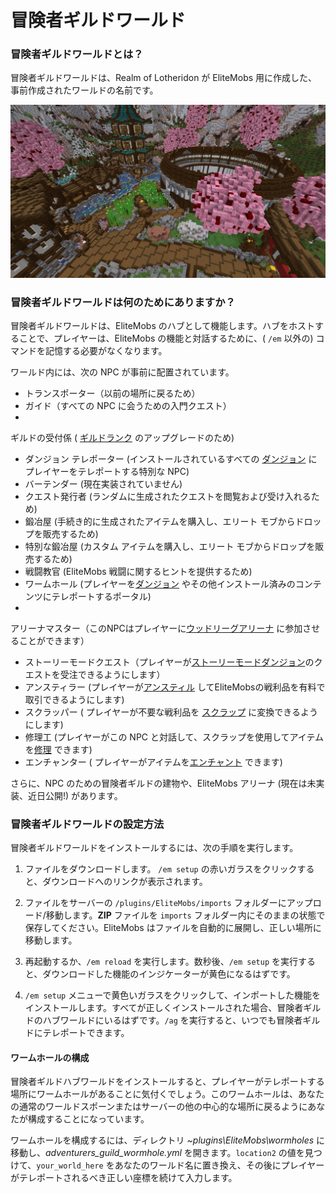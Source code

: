# 冒険者ギルドワールド

### 冒険者ギルドワールドとは？

冒険者ギルドワールドは、Realm of Lotheridon が EliteMobs 用に作成した、事前作成されたワールドの名前です。

![ag_pic_1.jpg](../../../img/wiki/ag_pic_1.jpg)

### 冒険者ギルドワールドは何のためにありますか？

冒険者ギルドワールドは、EliteMobs のハブとして機能します。ハブをホストすることで、プレイヤーは、EliteMobs
の機能と対話するために、( `/em` 以外の) コマンドを記憶する必要がなくなります。

ワールド内には、次の NPC が事前に配置されています。

- トランスポーター（以前の場所に戻るため）
- ガイド（すべての NPC に会うための入門クエスト）
-
ギルドの受付係 ( [ギルドランク]($language$/elitemobs/understanding_the_basics_of_elitemobs.md&section=step-2:-discovering-the-economy)
のアップグレードのため)
- ダンジョン テレポーター (インストールされているすべての [ダンジョン]($language$/elitemobs/dungeons.md)
  にプレイヤーをテレポートする特別な NPC)
- バーテンダー (現在実装されていません)
- クエスト発行者 (ランダムに生成されたクエストを閲覧および受け入れるため)
- 鍛冶屋 (手続き的に生成されたアイテムを購入し、エリート モブからドロップを販売するため)
- 特別な鍛冶屋 (カスタム アイテムを購入し、エリート モブからドロップを販売するため)
- 戦闘教官 (EliteMobs 戦闘に関するヒントを提供するため)
- ワームホール (プレイヤーを[ダンジョン]($language$elitemobs/dungeons.md)
  やその他インストール済みのコンテンツにテレポートするポータル)
-
アリーナマスター（このNPCはプレイヤーに[ウッドリーグアリーナ]($language$elitemobs/understanding_the_basics_of_elitemobs.md&section=arenas)
に参加させることができます）
- ストーリーモードクエスト（プレイヤーが[ストーリーモードダンジョン](www.magmaguy.com)のクエストを受注できるようにします）
- アンスティラー (プレイヤーが[アンスティル]($language$/elitemobs/item_upgrade_system.md&section=unbinding-items)
  してEliteMobsの戦利品を有料で取引できるようにします)
- スクラッパー (
  プレイヤーが不要な戦利品を [スクラップ]($language$/elitemobs/item_upgrade_system.md&section=scrapping-items)
  に変換できるようにします)
- 修理工 (プレイヤーがこの NPC
  と対話して、スクラップを使用してアイテムを[修理]($language$/elitemobs/item_upgrade_system.md&section=repairing-elite-items)
  できます)
- エンチャンター (
  プレイヤーがアイテムを[エンチャント]($language$/elitemobs/item_upgrade_system.md&section=enchanting-elite-items)
  できます)

さらに、NPC のための冒険者ギルドの建物や、EliteMobs アリーナ (現在は未実装、近日公開!) があります。

### 冒険者ギルドワールドの設定方法

冒険者ギルドワールドをインストールするには、次の手順を実行します。

1. ファイルをダウンロードします。 `/em setup` の赤いガラスをクリックすると、ダウンロードへのリンクが表示されます。

2. ファイルをサーバーの `/plugins/EliteMobs/imports` フォルダーにアップロード/移動します。**ZIP** ファイルを `imports`
   フォルダー内にそのままの状態で保存してください。EliteMobs はファイルを自動的に展開し、正しい場所に移動します。

3. 再起動するか、`/em reload` を実行します。数秒後、`/em setup` を実行すると、ダウンロードした機能のインジケーターが黄色になるはずです。

4. `/em setup`
   メニューで黄色いガラスをクリックして、インポートした機能をインストールします。すべてが正しくインストールされた場合、冒険者ギルドのハブワールドにいるはずです。`/ag`
   を実行すると、いつでも冒険者ギルドにテレポートできます。

#### ワームホールの構成

冒険者ギルドハブワールドをインストールすると、プレイヤーがテレポートする場所にワームホールがあることに気付くでしょう。このワームホールは、あなたの通常のワールドスポーンまたはサーバーの他の中心的な場所に戻るようにあなたが構成することになっています。

ワームホールを構成するには、ディレクトリ *~plugins\EliteMobs\wormholes* に移動し、*adventurers_guild_wormhole.yml*
を開きます。`location2` の値を見つけて、`your_world_here` をあなたのワールド名に置き換え、その後にプレイヤーがテレポートされるべき正しい座標を続けて入力します。
